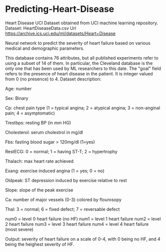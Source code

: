 # Predicting-Heart-Disease
Heart Disease UCI Dataset obtained from UCI machine learning repository. 
Dataset: HeartDiseaseData.csv 
Url https://archive.ics.uci.edu/ml/datasets/Heart+Disease

Neural network to predict the severity of heart failure based on various medical and demographic parameters.

This database contains 76 attributes, but all published experiments refer to using a subset of 14 of them. 
In particular, the Cleveland database is the only one that has been used by ML researchers to
this date. The "goal" field refers to the presence of heart disease in the patient. It is integer valued from 0 (no presence) to 4.
Dataset description:

  Age: number
  
  Sex: Binary
  
  Cp: chest pain type (1 = typical angina; 2 = atypical angina; 3 = non-anginal pain; 4 = asymptomatic)
  
  Trestbps: resting BP (in mm HG)
  
  Cholesterol: serum cholestrol in mg/dl
  
  Fbs: fasting blood sugar > 120mg/dl (1=yes)
  
  RestECG: 0 = normal; 1 = having ST-T; 2 = hypertrophy
  
  Thalach: max heart rate achieved
  
  Exang: exercise induced angina (1 = yes; 0 = no)
  
  Oldpeak: ST depression induced by exercise relative to rest
  
  Slope: slope of the peak exercise 
  
  Ca: number of major vessels (0-3) colored by flourosopy
  
  Thal: 3 = normal; 6 = fixed defect; 7 = reversable defect

  num0 = level 0 heart failure (no HF)
  num1 = level 1 heart failure
  num2 = level 2 heart failure
  num3 = level 3 heart failure
  num4 = level 4 heart failure (most severe)

Output: severity of heart failure on a scale of 0-4, with 0 being no HF, and 4 being the heighest severity of HF.
